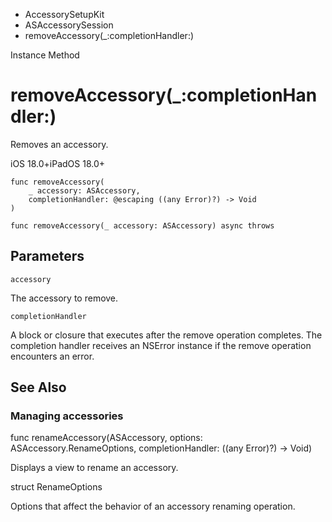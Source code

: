 

- AccessorySetupKit
- ASAccessorySession
-  removeAccessory(\_:completionHandler:) 

Instance Method

# removeAccessory(\_:completionHandler:)

Removes an accessory.

iOS 18.0+iPadOS 18.0+

``` source
func removeAccessory(
    _ accessory: ASAccessory,
    completionHandler: @escaping ((any Error)?) -> Void
)
```

``` source
func removeAccessory(_ accessory: ASAccessory) async throws
```

## Parameters 

`accessory`  

The accessory to remove.

`completionHandler`  

A block or closure that executes after the remove operation completes. The completion handler receives an NSError instance if the remove operation encounters an error.

## See Also

### Managing accessories

func renameAccessory(ASAccessory, options: ASAccessory.RenameOptions, completionHandler: ((any Error)?) -> Void)

Displays a view to rename an accessory.

struct RenameOptions

Options that affect the behavior of an accessory renaming operation.

